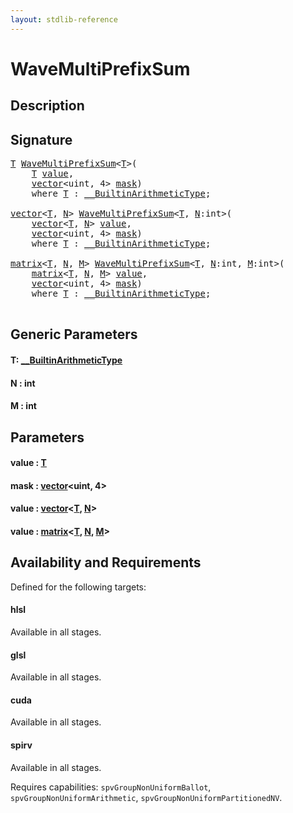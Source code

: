 ```yaml
---
layout: stdlib-reference
---
```


# WaveMultiPrefixSum

## Description





## Signature 

<pre>
<a href="wavemultiprefixsum-049f.html#typeparam-T" class="code_type">T</a> <a href="wavemultiprefixsum-049f.html">WaveMultiPrefixSum</a>&lt;<a href="wavemultiprefixsum-049f.html#typeparam-T" class="code_type">T</a>&gt;(
    <a href="wavemultiprefixsum-049f.html#typeparam-T" class="code_type">T</a> <a href="wavemultiprefixsum-049f.html#decl-value" class="code_param">value</a>,
    <a href="../types/vector/index.html" class="code_type">vector</a>&lt;<span class="code_keyword">uint</span>, 4&gt; <a href="wavemultiprefixsum-049f.html#decl-mask" class="code_param">mask</a>)
    <span class='code_keyword'>where</span> <a href="wavemultiprefixsum-049f.html#typeparam-T" class="code_type">T</a> : <a href="../interfaces/0_builtinarithmetictype-029j/index.html" class="code_type">__BuiltinArithmeticType</a>;

<a href="../types/vector/index.html" class="code_type">vector</a>&lt;<a href="wavemultiprefixsum-049f.html#typeparam-T" class="code_type">T</a>, <a href="wavemultiprefixsum-049f.html#decl-N" class="code_var">N</a>&gt; <a href="wavemultiprefixsum-049f.html">WaveMultiPrefixSum</a>&lt;<a href="wavemultiprefixsum-049f.html#typeparam-T" class="code_type">T</a>, <a href="wavemultiprefixsum-049f.html#decl-N" class="code_var">N</a>:<span class="code_keyword">int</span>&gt;(
    <a href="../types/vector/index.html" class="code_type">vector</a>&lt;<a href="wavemultiprefixsum-049f.html#typeparam-T" class="code_type">T</a>, <a href="wavemultiprefixsum-049f.html#decl-N" class="code_var">N</a>&gt; <a href="wavemultiprefixsum-049f.html#decl-value" class="code_param">value</a>,
    <a href="../types/vector/index.html" class="code_type">vector</a>&lt;<span class="code_keyword">uint</span>, 4&gt; <a href="wavemultiprefixsum-049f.html#decl-mask" class="code_param">mask</a>)
    <span class='code_keyword'>where</span> <a href="wavemultiprefixsum-049f.html#typeparam-T" class="code_type">T</a> : <a href="../interfaces/0_builtinarithmetictype-029j/index.html" class="code_type">__BuiltinArithmeticType</a>;

<a href="../types/matrix/index.html" class="code_type">matrix</a>&lt;<a href="wavemultiprefixsum-049f.html#typeparam-T" class="code_type">T</a>, <a href="wavemultiprefixsum-049f.html#decl-N" class="code_var">N</a>, <a href="wavemultiprefixsum-049f.html#decl-M" class="code_var">M</a>&gt; <a href="wavemultiprefixsum-049f.html">WaveMultiPrefixSum</a>&lt;<a href="wavemultiprefixsum-049f.html#typeparam-T" class="code_type">T</a>, <a href="wavemultiprefixsum-049f.html#decl-N" class="code_var">N</a>:<span class="code_keyword">int</span>, <a href="wavemultiprefixsum-049f.html#decl-M" class="code_var">M</a>:<span class="code_keyword">int</span>&gt;(
    <a href="../types/matrix/index.html" class="code_type">matrix</a>&lt;<a href="wavemultiprefixsum-049f.html#typeparam-T" class="code_type">T</a>, <a href="wavemultiprefixsum-049f.html#decl-N" class="code_var">N</a>, <a href="wavemultiprefixsum-049f.html#decl-M" class="code_var">M</a>&gt; <a href="wavemultiprefixsum-049f.html#decl-value" class="code_param">value</a>,
    <a href="../types/vector/index.html" class="code_type">vector</a>&lt;<span class="code_keyword">uint</span>, 4&gt; <a href="wavemultiprefixsum-049f.html#decl-mask" class="code_param">mask</a>)
    <span class='code_keyword'>where</span> <a href="wavemultiprefixsum-049f.html#typeparam-T" class="code_type">T</a> : <a href="../interfaces/0_builtinarithmetictype-029j/index.html" class="code_type">__BuiltinArithmeticType</a>;

</pre>

## Generic Parameters

####  <a id="typeparam-T"></a>T: [\_\_BuiltinArithmeticType](../interfaces/0_builtinarithmetictype-029j/index)
####  <a id="decl-N"></a>N  : int
####  <a id="decl-M"></a>M  : int

## Parameters

####  <a id="decl-value"></a>value  : [T](wavemultiprefixsum-049f#typeparam-T)
####  <a id="decl-mask"></a>mask  : [vector](../types/vector/index)\<uint, 4\>
####  <a id="decl-value"></a>value  : [vector](../types/vector/index)\<[T](../types/vector/index#typeparam-T), [N](../types/vector/index#decl-N)\>
####  <a id="decl-value"></a>value  : [matrix](../types/matrix/index)\<[T](../types/matrix/t-0), [N](../types/matrix/index#decl-N), [M](../types/matrix/index#decl-M)\>

## Availability and Requirements

Defined for the following targets:

#### hlsl
Available in all stages.

#### glsl
Available in all stages.

#### cuda
Available in all stages.

#### spirv
Available in all stages.

Requires capabilities: `spvGroupNonUniformBallot`, `spvGroupNonUniformArithmetic`, `spvGroupNonUniformPartitionedNV`.


